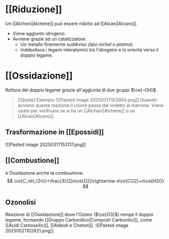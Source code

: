 # [[Riduzione]]
Un [[Alcheni|Alchene]] può essere ridotto ad [[Alcani|Alcano]].
- Viene aggiunto idrogeno.
- Avviene grazie ad un catalizzatore:
	- Un metallo finemente suddiviso *(tipo nichel o platino).*
	- Indebolisce i legami interatomici tra l'idrogeno e lo orienta verso il doppio legame.

# [[Ossidazione]]

Rottura del doppio legame grazie all'aggiunta di due gruppi $\ce{-OH}$. 
>[!Quote] Esempio
>![[Pasted image 20250317153004.png]]
>Quando avviene questa reazione il colore passa dal violetto al marrone.
>Viene usato per verificare se si ha un [[Alcheni|Alchene]] o un [[Alcani|Alcano]].
>
## Trasformazione in [[Epossidi]]
![[Pasted image 20250317153117.png]]
## [[Combustione]]
è Ossidazione anche la combustione.
$$
\ce{C_nH_{2n}}+\frac{3}{2}n\ce{O2}\rightarrow n\ce{CO2}+n\ce{H2O}
$$

## Ozonolisi
Reazione di [[Ossidazione]] dove l'Ozono ($\ce{O3}$) rompe il doppio legame, formando [[Gruppo Carbonilico|Composti Carbonilici]], come [[Acidi Carbossilici]], [[Aldeidi e Chetoni]].
![[Pasted image 20250521102621.png]]